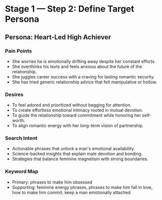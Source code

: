 # Stage 1 — Step 2: Define Target Persona
## Persona: Heart-Led High Achiever
### Pain Points
- She worries he is emotionally drifting away despite her constant efforts.
- She overthinks his texts and feels anxious about the future of the relationship.
- She juggles career success with a craving for lasting romantic security.
- She has tried generic relationship advice that felt manipulative or hollow.

### Desires
- To feel adored and prioritized without begging for attention.
- To create effortless emotional intimacy rooted in mutual devotion.
- To guide the relationship toward commitment while honoring her self-worth.
- To align romantic energy with her long-term vision of partnership.

### Search Intent
- Actionable phrases that unlock a man's emotional availability.
- Science-backed insights that explain male devotion and bonding.
- Strategies that balance feminine magnetism with strong boundaries.

### Keyword Map
- Primary: phrases to make him obsessed
- Supporting: feminine energy phrases, phrases to make him fall in love, how to make him commit, keep a man emotionally attached
